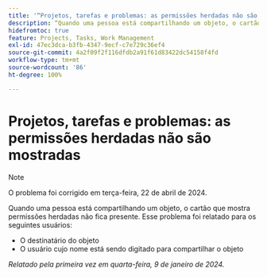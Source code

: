 ```yaml
---
title: '“Projetos, tarefas e problemas: as permissões herdadas não são mostradas”'
description: “Quando uma pessoa está compartilhando um objeto, o cartão que mostra as permissões herdadas não fica presente. ”
hidefromtoc: true
feature: Projects, Tasks, Work Management
exl-id: 47ec3dca-b3fb-4347-9ecf-c7e729c36ef4
source-git-commit: 4a2f09f2f116dfdb2a91f61d83422dc54158f4fd
workflow-type: tm+mt
source-wordcount: '86'
ht-degree: 100%

---
```


# Projetos, tarefas e problemas: as permissões herdadas não são mostradas

>[!NOTE]
>
>O problema foi corrigido em terça-feira, 22 de abril de 2024.

Quando uma pessoa está compartilhando um objeto, o cartão que mostra permissões herdadas não fica presente. Esse problema foi relatado para os seguintes usuários:

* O destinatário do objeto
* O usuário cujo nome está sendo digitado para compartilhar o objeto

_Relatado pela primeira vez em quarta-feira, 9 de janeiro de 2024._
